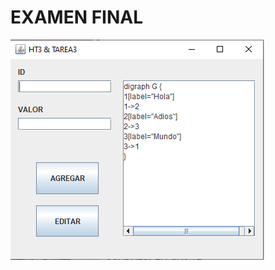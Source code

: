 # EXAMEN FINAL
[![IMAGE ALT TEXT HERE](https://github.com/MarvinCastellanos/IPC1-201700490/blob/master/TAREA/TAREA4/Captura1.PNG)](https://www.youtube.com/watch?v=dpwCAiyO964)

